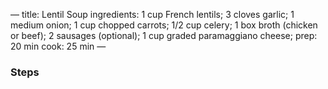 —
title: Lentil Soup
ingredients: 1 cup French lentils; 3 cloves garlic; 1 medium onion; 1 cup chopped carrots; 1/2 cup celery; 1 box broth (chicken or beef); 2 sausages (optional); 1 cup graded paramaggiano cheese; 
prep: 20 min
cook: 25 min
—

### Steps


